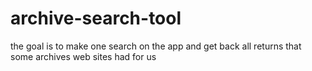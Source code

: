 # archive-search-tool
the goal is to make one search on the app and get back all returns that some archives web sites had for us 
